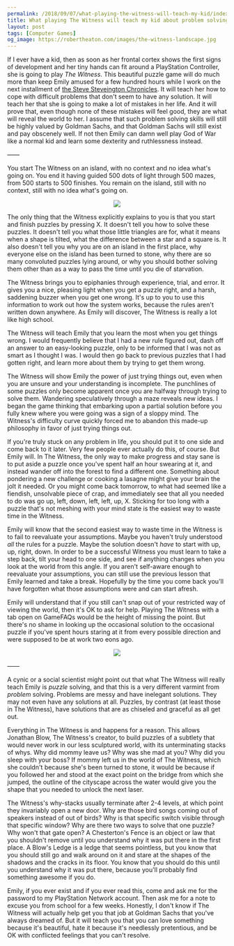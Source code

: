 ```yaml
---
permalink: /2018/09/07/what-playing-the-witness-will-teach-my-kid/index.html
title: What playing The Witness will teach my kid about problem solving
layout: post
tags: [Computer Games]
og_image: https://robertheaton.com/images/the-witness-landscape.jpg
---
```

If I ever have a kid, then as soon as her frontal cortex shows the first signs of development and her tiny hands can fit around a PlayStation Controller, she is going to play *The Witness*. This beautiful puzzle game will do much more than keep Emily amused for a few hundred hours while I work on the next installment of [the Steve Steveington Chronicles](/2018/07/09/how-tinder-keeps-your-location-a-bit-private/). It will teach her how to cope with difficult problems that don't seem to have any solution. It will teach her that she is going to make a lot of mistakes in her life. And it will prove that, even though none of these mistakes will feel good, they are what will reveal the world to her. I assume that such problem solving skills will still be highly valued by Goldman Sachs, and that Goldman Sachs will still exist and pay obscenely well. If not then Emily can damn well play God of War like a normal kid and learn some dexterity and ruthlessness instead.

——

You start The Witness on an island, with no context and no idea what's going on. You end it having guided 500 dots of light through 500 mazes, from 500 starts to 500 finishes. You remain on the island, still with no context, still with no idea what's going on.

<p style='text-align: center'>
  <img src="/images/the-witness-puzzle.jpg" />
</p>

The only thing that the Witness explicitly explains to you is that you start and finish puzzles by pressing X. It doesn't tell you how to solve these puzzles. It doesn't tell you what those little triangles are for, what it means when a shape is tilted, what the difference between a star and a square is. It also doesn't tell you why you are on an island in the first place, why everyone else on the island has been turned to stone, why there are so many convoluted puzzles lying around, or why you should bother solving them other than as a way to pass the time until you die of starvation.

The Witness brings you to epiphanies through experience, trial, and error. It gives you a nice, pleasing light when you get a puzzle right, and a harsh, saddening buzzer when you get one wrong. It's up to you to use this information to work out how the system works, because the rules aren't written down anywhere. As Emily will discover, The Witness is really a lot like high school.

The Witness will teach Emily that you learn the most when you get things wrong. I would frequently believe that I had a new rule figured out, dash off an answer to an easy-looking puzzle, only to be informed that I was not as smart as I thought I was. I would then go back to previous puzzles that I had gotten right, and learn more about them by trying to get them wrong.

The Witness will show Emily the power of just trying things out, even when you are unsure and your understanding is incomplete. The punchlines of some puzzles only become apparent once you are halfway through trying to solve them. Wandering speculatively through a maze reveals new ideas. I began the game thinking that embarking upon a partial solution before you fully knew where you were going was a sign of a sloppy mind. The Witness's difficulty curve quickly forced me to abandon this made-up philosophy in favor of just trying things out. 

If you're truly stuck on any problem in life, you should put it to one side and come back to it later. Very few people ever actually do this, of course. But Emily will. In The Witness, the only way to make progress and stay sane is to put aside a puzzle once you've spent half an hour swearing at it, and instead wander off into the forest to find a different one. Something about pondering a new challenge or cooking a lasagne might give your brain the jolt it needed. Or you might come back tomorrow, to what had seemed like a fiendish, unsolvable piece of crap, and immediately see that all you needed to do was go up, left, down, left, left, up, X. Sticking for too long with a puzzle that's not meshing with your mind state is the easiest way to waste time in the Witness.

Emily will know that the second easiest way to waste time in the Witness is to fail to reevaluate your assumptions. Maybe you haven't truly understood *all* the rules for a puzzle. Maybe the solution doesn't *have* to start with up, up, right, down. In order to be a successful Witness you must learn to take a step back, tilt your head to one side, and see if anything changes when you look at the world from this angle. If you aren't self-aware enough to reevaluate your assumptions, you can still use the previous lesson that Emily learned and take a break. Hopefully by the time you come back you'll have forgotten what those assumptions were and can start afresh.

Emily will understand that if you still can't snap out of your restricted way of viewing the world, then it's OK to ask for help. Playing The Witness with a tab open on GameFAQs would be the height of missing the point. But there's no shame in looking up the occasional solution to the occasional puzzle if you've spent hours staring at it from every possible direction and were supposed to be at work two eons ago.

<p style='text-align: center'>
  <img src="/images/the-witness-landscape.jpg" />
</p>

——

A cynic or a social scientist might point out that what The Witness will really teach Emily is *puzzle* solving, and that this is a very different varmint from *problem* solving. Problems are messy and have inelegant solutions. They may not even have any solutions at all. Puzzles, by contrast (at least those in The Witness), have solutions that are as chiseled and graceful as all get out.

Everything in The Witness is and happens for a reason. This allows Jonathan Blow, The Witness's creator, to build puzzles of a subtlety that would never work in our less sculptured world, with its unterminating stacks of whys. Why did mommy leave us? Why was she mad at you? Why did you sleep with your boss? If mommy left us in the world of The Witness, which she couldn't because she's been turned to stone, it would be because if you followed her and stood at the exact point on the bridge from which she jumped, the outline of the cityscape across the water would give you the shape that you needed to unlock the next laser.

The Witness's why-stacks usually terminate after 2-4 levels, at which point they invariably open a new door. Why are those bird songs coming out of speakers instead of out of birds? Why is that specific switch visible through that specific window? Why are there two ways to solve that one puzzle? Why won't that gate open? A Chesterton's Fence is an object or law that you shouldn't remove until you understand why it was put there in the first place. A Blow's Ledge is a ledge that seems pointless, but you know that you should still go and walk around on it and stare at the shapes of the shadows and the cracks in its floor. You know that you should do this until you understand why it was put there, because you'll probably find something awesome if you do.

Emily, if you ever exist and if you ever read this, come and ask me for the password to my PlayStation Network account. Then ask me for a note to excuse you from school for a few weeks. Honestly, I don't know if The Witness will actually help get you that job at Goldman Sachs that you've always dreamed of. But it will teach you that you can love something because it's beautiful, hate it because it's needlessly pretentious, and be OK with conflicted feelings that you can't resolve.
